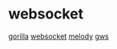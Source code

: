 # websocket

[gorilla](https://github.com/gorilla/websocket/tree/master/examples)
[websocket](https://github.com/gobwas/ws)
[melody](https://github.com/olahol/melody)
[gws](https://github.com/lxzan/gws)
